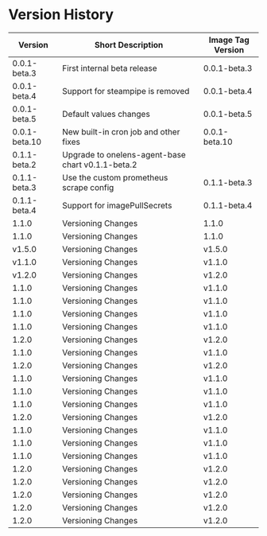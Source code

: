 # Version History

| Version | Short Description | Image Tag Version |
|---------|------------------|------------------|
| 0.0.1-beta.3   | First internal beta release | 0.0.1-beta.3 |
| 0.0.1-beta.4   | Support for steampipe is removed | 0.0.1-beta.4 |
| 0.0.1-beta.5   | Default values changes | 0.0.1-beta.5 |
| 0.0.1-beta.10   | New built-in cron job and other fixes | 0.0.1-beta.10 |
| 0.1.1-beta.2   | Upgrade to onelens-agent-base chart v0.1.1-beta.2      |
| 0.1.1-beta.3 | Use the custom prometheus scrape config |0.1.1-beta.3 | 
| 0.1.1-beta.4 | Support for imagePullSecrets | 0.1.1-beta.4 |
| 1.1.0 | Versioning Changes | 1.1.0 |
| 1.1.0 | Versioning Changes | 1.1.0 |
| v1.5.0 | Versioning Changes | v1.5.0 |
| v1.1.0 | Versioning Changes | v1.1.0 |
| v1.2.0 | Versioning Changes | v1.2.0 |
| 1.1.0 | Versioning Changes | v1.1.0 |
| 1.1.0 | Versioning Changes | v1.1.0 |
| 1.1.0 | Versioning Changes | v1.1.0 |
| 1.1.0 | Versioning Changes | v1.1.0 |
| 1.2.0 | Versioning Changes | v1.2.0 |
| 1.1.0 | Versioning Changes | v1.1.0 |
| 1.2.0 | Versioning Changes | v1.2.0 |
| 1.1.0 | Versioning Changes | v1.1.0 |
| 1.1.0 | Versioning Changes | v1.1.0 |
| 1.1.0 | Versioning Changes | v1.1.0 |
| 1.2.0 | Versioning Changes | v1.2.0 |
| 1.1.0 | Versioning Changes | v1.1.0 |
| 1.1.0 | Versioning Changes | v1.1.0 |
| 1.1.0 | Versioning Changes | v1.1.0 |
| 1.2.0 | Versioning Changes | v1.2.0 |
| 1.2.0 | Versioning Changes | v1.2.0 |
| 1.2.0 | Versioning Changes | v1.2.0 |
| 1.2.0 | Versioning Changes | v1.2.0 |
| 1.2.0 | Versioning Changes | v1.2.0 |
